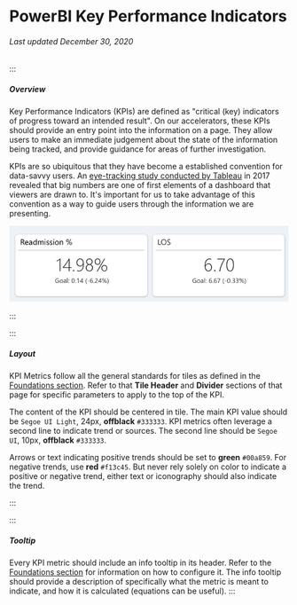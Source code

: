 # PowerBI Key Performance Indicators

###### Last updated December 30, 2020

:::

##### Overview

Key Performance Indicators (KPIs) are defined as "critical (key) indicators of progress toward an intended result".
On our accelerators, these KPIs should provide an entry point into the information on a page.
They allow users to make an immediate judgement about the state of the information being tracked, and provide guidance for areas of further investigation.

KPIs are so ubiquitous that they have become a established convention for data-savvy users.
An [eye-tracking study conducted by Tableau](https://www.tableau.com/about/blog/2017/6/eye-tracking-study-5-key-learnings-data-designers-everywhere-72395) in 2017 revealed that big numbers are one of first elements of a dashboard that viewers are drawn to.
It's important for us to take advantage of this convention as a way to guide users through the information we are presenting.

![KPI Tile](./assets/analytics/powerbi/pbi-tile.png "KPI Tile")


:::

:::

##### Layout

KPI Metrics follow all the general standards for tiles as defined in the [Foundations section](/analytics/powerbi-foundations).
Refer to that **Tile Header** and **Divider** sections of that page for specific parameters to apply to the top of the KPI.

The content of the KPI should be centered in tile.
The main KPI value should be `Segoe UI Light`, 24px, **offblack** `#333333`.
KPI metrics often leverage a second line to indicate trend or sources.
The second line should be `Segoe UI`, 10px, **offblack** `#333333`.

Arrows or text indicating positive trends should be set to **green** `#00a859`.
For negative trends, use **red** `#f13c45`.
But never rely solely on color to indicate a positive or negative trend, either text or iconography should also indicate the trend.

:::

:::

##### Tooltip

Every KPI metric should include an info tooltip in its header.
Refer to the [Foundations section](/analytics/powerbi-foundations) for information on how to configure it.
The info tooltip should provide a description of specifically what the metric is meant to indicate, and how it is calculated (equations can be useful).
:::
